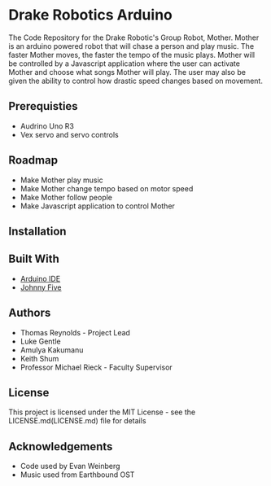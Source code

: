 # Drake Robotics Arduino
The Code Repository for the Drake Robotic's Group Robot, Mother.  Mother is an arduino powered robot that will chase a person and play music.  The faster Mother moves, the faster the tempo of the music plays.  Mother will be controlled by a Javascript application where the user can activate Mother and choose what songs Mother will play.  The user may also be given the ability to control how drastic speed changes based on movement.

## Prerequisties

* Audrino Uno R3
* Vex servo and servo controls

## Roadmap
* Make Mother play music
* Make Mother change tempo based on motor speed
* Make Mother follow people
* Make Javascript application to control Mother

## Installation

## Built With
* [Arduino IDE](https://www.arduino.cc/en/main/software)
* [Johnny Five](http://johnny-five.io/)

## Authors
* Thomas Reynolds - Project Lead
* Luke Gentle
* Amulya Kakumanu
* Keith Shum
* Professor Michael Rieck - Faculty Supervisor

## License
This project is licensed under the MIT License - see the LICENSE.md(LICENSE.md) file for details

## Acknowledgements
* Code used by Evan Weinberg
* Music used from Earthbound OST      
